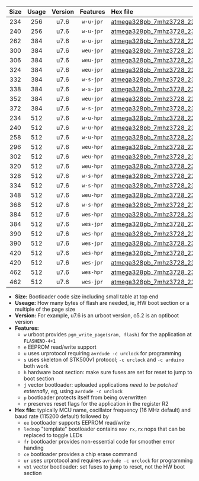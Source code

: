 |Size|Usage|Version|Features|Hex file|
|:-:|:-:|:-:|:-:|:--|
|234|256|u7.6|`w-u-jpr`|[atmega328pb_7mhz3728_230400bps_ur_vbl.hex](https://raw.githubusercontent.com/stefanrueger/urboot/main//atmega328pb_7mhz3728_230400bps_ur_vbl.hex)|
|240|256|u7.6|`w-u-jpr`|[atmega328pb_7mhz3728_230400bps_lednop_ur_vbl.hex](https://raw.githubusercontent.com/stefanrueger/urboot/main//atmega328pb_7mhz3728_230400bps_lednop_ur_vbl.hex)|
|262|384|u7.6|`w-u-jpr`|[atmega328pb_7mhz3728_230400bps_lednop_fr_ur_vbl.hex](https://raw.githubusercontent.com/stefanrueger/urboot/main//atmega328pb_7mhz3728_230400bps_lednop_fr_ur_vbl.hex)|
|300|384|u7.6|`weu-jpr`|[atmega328pb_7mhz3728_230400bps_ee_ur_vbl.hex](https://raw.githubusercontent.com/stefanrueger/urboot/main//atmega328pb_7mhz3728_230400bps_ee_ur_vbl.hex)|
|306|384|u7.6|`weu-jpr`|[atmega328pb_7mhz3728_230400bps_ee_lednop_ur_vbl.hex](https://raw.githubusercontent.com/stefanrueger/urboot/main//atmega328pb_7mhz3728_230400bps_ee_lednop_ur_vbl.hex)|
|324|384|u7.6|`weu-jpr`|[atmega328pb_7mhz3728_230400bps_ee_lednop_fr_ur_vbl.hex](https://raw.githubusercontent.com/stefanrueger/urboot/main//atmega328pb_7mhz3728_230400bps_ee_lednop_fr_ur_vbl.hex)|
|332|384|u7.6|`w-s-jpr`|[atmega328pb_7mhz3728_230400bps_vbl.hex](https://raw.githubusercontent.com/stefanrueger/urboot/main//atmega328pb_7mhz3728_230400bps_vbl.hex)|
|338|384|u7.6|`w-s-jpr`|[atmega328pb_7mhz3728_230400bps_lednop_vbl.hex](https://raw.githubusercontent.com/stefanrueger/urboot/main//atmega328pb_7mhz3728_230400bps_lednop_vbl.hex)|
|352|384|u7.6|`weu-jpr`|[atmega328pb_7mhz3728_230400bps_ee_lednop_fr_ce_ur_vbl.hex](https://raw.githubusercontent.com/stefanrueger/urboot/main//atmega328pb_7mhz3728_230400bps_ee_lednop_fr_ce_ur_vbl.hex)|
|372|384|u7.6|`w-s-jpr`|[atmega328pb_7mhz3728_230400bps_lednop_fr_vbl.hex](https://raw.githubusercontent.com/stefanrueger/urboot/main//atmega328pb_7mhz3728_230400bps_lednop_fr_vbl.hex)|
|234|512|u7.6|`w-u-hpr`|[atmega328pb_7mhz3728_230400bps_ur.hex](https://raw.githubusercontent.com/stefanrueger/urboot/main//atmega328pb_7mhz3728_230400bps_ur.hex)|
|240|512|u7.6|`w-u-hpr`|[atmega328pb_7mhz3728_230400bps_lednop_ur.hex](https://raw.githubusercontent.com/stefanrueger/urboot/main//atmega328pb_7mhz3728_230400bps_lednop_ur.hex)|
|258|512|u7.6|`w-u-hpr`|[atmega328pb_7mhz3728_230400bps_lednop_fr_ur.hex](https://raw.githubusercontent.com/stefanrueger/urboot/main//atmega328pb_7mhz3728_230400bps_lednop_fr_ur.hex)|
|296|512|u7.6|`weu-hpr`|[atmega328pb_7mhz3728_230400bps_ee_ur.hex](https://raw.githubusercontent.com/stefanrueger/urboot/main//atmega328pb_7mhz3728_230400bps_ee_ur.hex)|
|302|512|u7.6|`weu-hpr`|[atmega328pb_7mhz3728_230400bps_ee_lednop_ur.hex](https://raw.githubusercontent.com/stefanrueger/urboot/main//atmega328pb_7mhz3728_230400bps_ee_lednop_ur.hex)|
|320|512|u7.6|`weu-hpr`|[atmega328pb_7mhz3728_230400bps_ee_lednop_fr_ur.hex](https://raw.githubusercontent.com/stefanrueger/urboot/main//atmega328pb_7mhz3728_230400bps_ee_lednop_fr_ur.hex)|
|328|512|u7.6|`w-s-hpr`|[atmega328pb_7mhz3728_230400bps.hex](https://raw.githubusercontent.com/stefanrueger/urboot/main//atmega328pb_7mhz3728_230400bps.hex)|
|334|512|u7.6|`w-s-hpr`|[atmega328pb_7mhz3728_230400bps_lednop.hex](https://raw.githubusercontent.com/stefanrueger/urboot/main//atmega328pb_7mhz3728_230400bps_lednop.hex)|
|348|512|u7.6|`weu-hpr`|[atmega328pb_7mhz3728_230400bps_ee_lednop_fr_ce_ur.hex](https://raw.githubusercontent.com/stefanrueger/urboot/main//atmega328pb_7mhz3728_230400bps_ee_lednop_fr_ce_ur.hex)|
|368|512|u7.6|`w-s-hpr`|[atmega328pb_7mhz3728_230400bps_lednop_fr.hex](https://raw.githubusercontent.com/stefanrueger/urboot/main//atmega328pb_7mhz3728_230400bps_lednop_fr.hex)|
|384|512|u7.6|`wes-hpr`|[atmega328pb_7mhz3728_230400bps_ee.hex](https://raw.githubusercontent.com/stefanrueger/urboot/main//atmega328pb_7mhz3728_230400bps_ee.hex)|
|384|512|u7.6|`wes-jpr`|[atmega328pb_7mhz3728_230400bps_ee_vbl.hex](https://raw.githubusercontent.com/stefanrueger/urboot/main//atmega328pb_7mhz3728_230400bps_ee_vbl.hex)|
|390|512|u7.6|`wes-hpr`|[atmega328pb_7mhz3728_230400bps_ee_lednop.hex](https://raw.githubusercontent.com/stefanrueger/urboot/main//atmega328pb_7mhz3728_230400bps_ee_lednop.hex)|
|390|512|u7.6|`wes-jpr`|[atmega328pb_7mhz3728_230400bps_ee_lednop_vbl.hex](https://raw.githubusercontent.com/stefanrueger/urboot/main//atmega328pb_7mhz3728_230400bps_ee_lednop_vbl.hex)|
|420|512|u7.6|`wes-hpr`|[atmega328pb_7mhz3728_230400bps_ee_lednop_fr.hex](https://raw.githubusercontent.com/stefanrueger/urboot/main//atmega328pb_7mhz3728_230400bps_ee_lednop_fr.hex)|
|420|512|u7.6|`wes-jpr`|[atmega328pb_7mhz3728_230400bps_ee_lednop_fr_vbl.hex](https://raw.githubusercontent.com/stefanrueger/urboot/main//atmega328pb_7mhz3728_230400bps_ee_lednop_fr_vbl.hex)|
|462|512|u7.6|`wes-hpr`|[atmega328pb_7mhz3728_230400bps_ee_lednop_fr_ce.hex](https://raw.githubusercontent.com/stefanrueger/urboot/main//atmega328pb_7mhz3728_230400bps_ee_lednop_fr_ce.hex)|
|462|512|u7.6|`wes-jpr`|[atmega328pb_7mhz3728_230400bps_ee_lednop_fr_ce_vbl.hex](https://raw.githubusercontent.com/stefanrueger/urboot/main//atmega328pb_7mhz3728_230400bps_ee_lednop_fr_ce_vbl.hex)|

- **Size:** Bootloader code size including small table at top end
- **Useage:** How many bytes of flash are needed, ie, HW boot section or a multiple of the page size
- **Version:** For example, u7.6 is an urboot version, o5.2 is an optiboot version
- **Features:**
  + `w` urboot provides `pgm_write_page(sram, flash)` for the application at `FLASHEND-4+1`
  + `e` EEPROM read/write support
  + `u` uses urprotocol requiring `avrdude -c urclock` for programming
  + `s` uses skeleton of STK500v1 protocol; `-c urclock` and `-c arduino` both work
  + `h` hardware boot section: make sure fuses are set for reset to jump to boot section
  + `j` vector bootloader: uploaded applications *need to be patched externally*, eg, using `avrdude -c urclock`
  + `p` bootloader protects itself from being overwritten
  + `r` preserves reset flags for the application in the register R2
- **Hex file:** typically MCU name, oscillator frequency (16 MHz default) and baud rate (115200 default) followed by
  + `ee` bootloader supports EEPROM read/write
  + `lednop` "template" bootloader contains `mov rx,rx` nops that can be replaced to toggle LEDs
  + `fr` bootloader provides non-essential code for smoother error handing
  + `ce` bootloader provides a chip erase command
  + `ur` uses urprotocol and requires `avrdude -c urclock` for programming
  + `vbl` vector bootloader: set fuses to jump to reset, not the HW boot section
